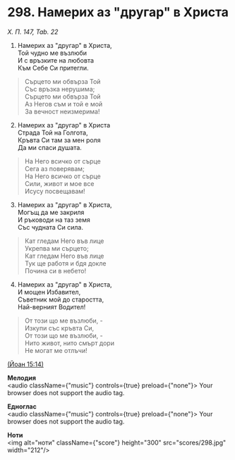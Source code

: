 # 298. Намерих аз "другар" в Христа  

*Х. П. 147, Tab. 22*  

1. Намерих аз "другар" в Христа,  
Той чудно ме възлюби  
И с връзките на любовта  
Към Себе Си притегли.  

> Сърцето ми обвърза Той  
> Със връзка нерушима;  
> Сърцето ми обвърза Той  
> Аз Негов съм и той е мой  
> За вечност неизмерима!  

2. Намерих аз "другар" в Христа  
Страда Той на Голгота,  
Кръвта Си там за мен роля  
Да ми спаси душата.  

> На Него всичко от сърце  
> Сега аз поверявам;  
> На Него всичко от сърце  
> Сили, живот и мое все  
> Исусу посвещавам!  

3. Намерих аз "другар" в Христа,  
Могъщ да ме закриля  
И ръководи на таз земя  
Със чудната Си сила.  

> Кат гледам Него във лице  
> Укрепва ми сърцето;  
> Кат гледам Него във лице  
> Тук ще работя и бдя докле  
> Почина си в небето!  

4. Намерих аз "другар" в Христа,  
И мощен Избавител,  
Съветник мой до старостта,  
Най-верният Водител!  

> От този що ме възлюби, -  
> Изкупи със кръвта Си,  
> От този що ме възлюби, -  
> Нито живот, нито смърт дори  
> Не могат ме отлъчи!  

[(Йоан 15:14)](http://biblia.bg/index.php?k=43&g=15&s=14)  

__Мелодия__  
<audio className={"music"} controls={true} preload={"none"}><source src="mp3/298.mp3" type="audio/mpeg"/>
Your browser does not support the audio tag.
</audio>  

__Едноглас__  
<audio className={"music"} controls={true} preload={"none"}><source src="transp/298.mp3" type="audio/mpeg"/>
Your browser does not support the audio tag.
</audio>  

__Ноти__  
<img alt="ноти" className={"score"} height="300" src="scores/298.jpg" width="212"/>
